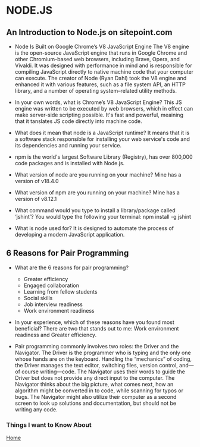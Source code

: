 # NODE.JS

## An Introduction to Node.js on sitepoint.com

- Node Is Built on Google Chrome’s V8 JavaScript Engine
The V8 engine is the open-source JavaScript engine that runs in Google Chrome and other Chromium-based web browsers, including Brave, Opera, and Vivaldi. It was designed with performance in mind and is responsible for compiling JavaScript directly to native machine code that your computer can execute. The creator of Node (Ryan Dahl) took the V8 engine and enhanced it with various features, such as a file system API, an HTTP library, and a number of operating system–related utility methods.

- In your own words, what is Chrome’s V8 JavaScript Engine? This JS engine was written to be executed by web browsers, which in effect can make server-side scripting possible. It's fast and powerful, meaining that it tanslates JS code directly into machine code.

- What does it mean that node is a JavaScript runtime? It means that it is a software stack responsible for installing your web service's code and its dependencies and running your service.

- npm is the world's largest Software Library (Registry), has over 800,000 code packages and is installed with Node.js.

- What version of node are you running on your machine? Mine has a version of v18.4.0

- What version of npm are you running on your machine? Mine has a version of v8.12.1

- What command would you type to install a library/package called ‘jshint’? You would type the following your terminal: npm install -g jshint

- What is node used for? It is designed to automate the process of developing a modern JavaScript application.

## 6 Reasons for Pair Programming

- What are the 6 reasons for pair programming?

  - Greater efficiency
  - Engaged collaboration
  - Learning from fellow students
  - Social skills
  - Job interview readiness
  - Work environment readiness

- In your experience, which of these reasons have you found most beneficial? There are two that stands out to me: Work environment readiness and Greater efficiency.

- Pair programming commonly involves two roles: the Driver and the Navigator. The Driver is the programmer who is typing and the only one whose hands are on the keyboard. Handling the “mechanics” of coding, the Driver manages the text editor, switching files, version control, and—of course writing—code. The Navigator uses their words to guide the Driver but does not provide any direct input to the computer. The Navigator thinks about the big picture, what comes next, how an algorithm might be converted in to code, while scanning for typos or bugs. The Navigator might also utilize their computer as a second screen to look up solutions and documentation, but should not be writing any code.

### Things I want to Know About

[Home](https://keelen-fisher.github.io/new-repository/)
